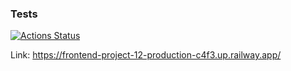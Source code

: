 ### Tests
[![Actions Status](https://github.com/A1exTheCat/frontend-project-12/workflows/hexlet-check/badge.svg)](https://github.com/A1exTheCat/frontend-project-12/actions)

Link: https://frontend-project-12-production-c4f3.up.railway.app/
